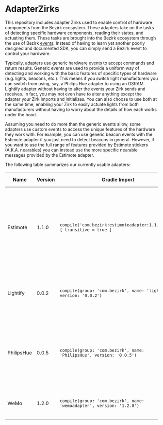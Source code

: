 # AdapterZirks

This repository includes adapter Zirks used to enable control of hardware components from the Bezirk ecosystem. These adapters take on the tasks of detecting specific hardware components, reading their states, and actuating them. These tasks are brought into the Bezirk ecosystem through the use of Bezirk [events](http://developer.bezirk.com/documentation/key_terms.php). Instead of having to learn yet another poorly designed and documented SDK, you can simply send a Bezirk event to control your hardware.

Typically, adapters use generic [hardware events](https://github.com/Bezirk-Bosch/HardwareEvents) to accept commands and return results. Generic events are used to provide a uniform way of detecting and working with the basic features of specific types of hardware (e.g. lights, beacons, etc.). This means if you switch light manufacturers you can switch from using, say, a Philips Hue adapter to using an OSRAM Lightify adapter without having to alter the events your Zirk sends and receives. In fact, you may not even have to alter anything except the adapter your Zirk imports and initializes. You can also choose to use both at the same time, enabling your Zirk to easily actuate lights from both manufacturers without having to worry about the details of how each works under the hood.

Assuming you need to do more than the generic events allow, some adapters use custom events to access the unique features of the hardware they work with. For example, you can use generic beacon events with the Estimote adapter if you just need to detect beacons in general. However, if you want to use the full range of features provided by Estimote stickers (A.K.A. nearables) you can instead use the more specific nearable messages provided by the Estimote adapter.

The following table summarizes our currently usable adapters:

Name | Version | Gradle Import | Supported Features | Example Code
--- | --- | --- | --- | ---
Estimote | 1.1.0 | `compile('com.bezirk:estimoteadapter:1.1.0@aar') { transitive = true }` | Detect iBeacons, detect Estimote nearables, get Estimote nearable attributes if detected as a generic beacon | [Test Zirk](https://github.com/Bezirk-Bosch/AdapterZirks/blob/master/EstimoteAdapter/app/src/main/java/com/bezirk/adapter/estimote/MainActivity.java), [Smart Desk](https://github.com/Bezirk-Bosch/SmartDeskZirk/blob/master/AndroidBeaconDetector/src/main/java/com/bezirk/smartdesk/beacondetector/MainActivity.java)
Lightify | 0.0.2 | `compile(group: 'com.bezirk', name: 'lightify', version: '0.0.2')` | Discover gateways, detect lights, turn lights on and off, set light brightness | [Test Zirk](https://github.com/Bezirk-Bosch/AdapterZirks/blob/master/lightify/src/test/java/com/bezirk/adapter/lightify/LightifyZirkTest.java)
PhilipsHue | 0.0.5 | `compile(group: 'com.bezirk', name: 'PhilipsHue', version: '0.0.5')` | Discover bridges, detect lights, turn lights on and off, set light brightness, set light color, get light state | [Test Zirk](https://github.com/Bezirk-Bosch/AdapterZirks/blob/master/PhilipsHue/src/test/java/com/bezirk/adapter/philips/hue/PhilipsHueZirkTest.java), [Smart Desk](https://github.com/Bezirk-Bosch/SmartDeskZirk/blob/master/SmartDesk/src/main/java/com/bezirk/smartdesk/Main.java)
WeMo | 1.2.0 | `compile(group: 'com.bezirk', name: 'wemoadapter', version: '1.2.0')` | Discover switches, turn switches on and off | [Test Zirk](https://github.com/Bezirk-Bosch/AdapterZirks/blob/master/wemoadapter/src/test/java/com/bezirk/adapter/belkin/wemo/WeMoZirkTest.java), [Smart Desk](https://github.com/Bezirk-Bosch/SmartDeskZirk/blob/master/SmartDesk/src/main/java/com/bezirk/smartdesk/Main.java)
